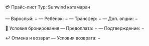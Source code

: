 💳 Прайс-лист
Тур: Sunwind катамаран

— Взрослый: −
— Ребёнок: −
— Трансфер: −
— Доп. опции: −

🧾 Условия бронирования
— Предоплата: −
— Подтверждение: −

↩️ Отмена и возврат
— Условия возврата: −
